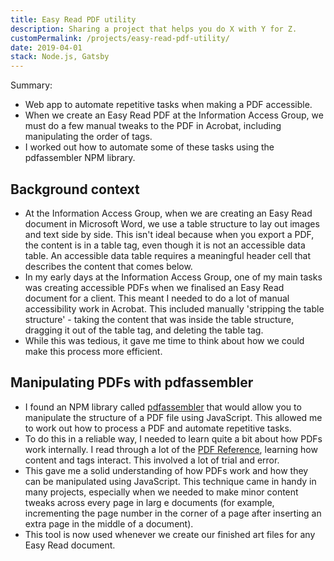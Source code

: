 ```yaml
---
title: Easy Read PDF utility
description: Sharing a project that helps you do X with Y for Z.
customPermalink: /projects/easy-read-pdf-utility/
date: 2019-04-01
stack: Node.js, Gatsby
---
```


Summary:
- Web app to automate repetitive tasks when making a PDF accessible.
- When we create an Easy Read PDF at the Information Access Group, we must do a few manual tweaks to the PDF in Acrobat, including manipulating the order of tags.
- I worked out how to automate some of these tasks using the pdfassembler NPM library.

## Background context
- At the Information Access Group, when we are creating an Easy Read document in
Microsoft Word, we use a table structure to lay out images and text side by side. This isn't ideal because when you
export a PDF, the content is in a table tag, even though it is not an accessible
data table. An accessible data table requires a meaningful header cell that
describes the content that comes below.
- In my early days at the Information Access Group, one of my main tasks was
creating accessible PDFs when we finalised an Easy Read document for a client.
This meant I needed to do a lot of manual accessibility work in Acrobat. This
included manually 'stripping the table structure' - taking the content that was
inside the table structure, dragging it out of the table tag, and deleting the
table tag. 
- While this was tedious, it gave me time to think about how we could make this process
more efficient.

## Manipulating PDFs with pdfassembler
- I found an NPM library called [pdfassembler](https://github.com/DevelopingMagic/pdfassembler) that would allow you to
manipulate the structure of a PDF file using JavaScript. This allowed me to work
out how to process a PDF and automate repetitive tasks.
- To do this in a reliable way, I needed to learn quite a bit about how PDFs
work internally. I read through a lot of the [PDF
Reference](https://opensource.adobe.com/dc-acrobat-sdk-docs/pdfstandards/pdfreference1.7old.pdf),
learning how content and tags interact. This involved a lot of trial and error.
- This gave me a solid understanding of how PDFs work and how they can be
manipulated using JavaScript. This technique came in handy in many projects,
especially when we needed to make minor content tweaks across every page in larg
e documents (for example, incrementing the page number in the corner of a page
after inserting an extra page in the middle of a document).
- This tool is now used whenever we create our finished art files for any Easy
Read document.
